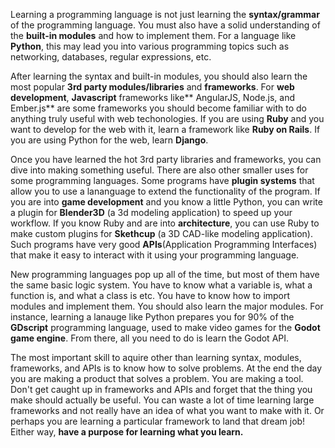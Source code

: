 Learning a programming language is not just learning the **syntax/grammar** of the programming language. You must also have a solid understanding of the **built-in modules** and how to implement them. For a language like **Python**, this may lead you into various programming topics such as networking, databases, regular expressions, etc. 

After learning the syntax and built-in modules, you should also learn the most popular **3rd party modules/libraries** and **frameworks**. For **web development**, **Javascript** frameworks like** AngularJS, Node.js, and Ember.js** are some frameworks you should become familiar with to do anything truly useful with web techonologies. If you are using **Ruby** and you want to develop for the web with it, learn a framework like **Ruby on Rails**. If you are using Python for the web,  learn **Django**.

Once you have learned the hot 3rd party libraries and frameworks, you can dive into making something useful. There are also other smaller uses for some programming languages. Some programs have **plugin systems** that allow you to use a lananguage to extend the functionality of the program. If you are into **game development** and you know a little Python, you can write a plugin for **Blender3D** (a 3d modeling application) to speed up your workflow. If you know Ruby and are into **architecture**, you can use Ruby to make custom plugins for **Skethcup** (a 3D CAD-like modeling application). Such programs have very good **APIs**(Application Programming Interfaces) that make it easy to interact with it using your programming language. 

New programming languages pop up all of the time, but most of them have the same basic logic system. You have to know what a variable is, what a function is, and what a class is etc. You have to know how to import modules and implement them. You should also learn the major modules. For instance, learning a lanauge like Python prepares you for 90% of the **GDscript** programming language, used to make video games for the **Godot game engine**. From there, all you need to do is learn the Godot API.

The most important skill to aquire other than learning syntax, modules, frameworks, and APIs is to know how to solve problems. 
At the end the day  you are making a product that solves a problem. You are making a tool. Don't get caught up in frameworks and APIs and forget that the thing you make should actually be useful. You can waste a lot of time learning large frameworks and not really have an idea of what you want to make with it. Or perhaps you are learning a particular framework to land that dream job! Either way, **have a purpose for learning what you learn.** 

